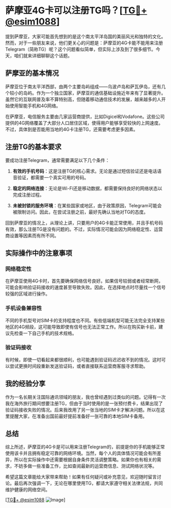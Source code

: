 # 萨摩亚4G卡可以注册TG吗？[[TG💪+ @esim1088](https://t.me/s/esim1088)]

提到萨摩亚，大家可能首先想到的是这个南太平洋岛国的美丽风光和独特的文化。然而，对于一些朋友来说，他们更关心的问题是：萨摩亚的4G卡能不能用来注册Telegram（简称TG）呢？这个问题看似简单，但实际上涉及到了很多细节。今天，咱们就来详细聊聊这个话题。

## 萨摩亚的基本情况

萨摩亚位于南太平洋西部，由两个主要岛屿组成——乌波卢岛和萨瓦伊岛，还有几个较小的岛屿。作为一个独立国家，萨摩亚的通信基础设施近年来有了显著提升。虽然它的互联网普及率不算特别高，但随着移动通信技术的发展，越来越多的人开始使用智能手机和4G网络。

在萨摩亚，电信服务主要由几家运营商提供，比如Digicel和Vodafone。这些公司提供的4G网络覆盖了大部分人口居住区域，使得用户能够享受较快的上网速度。不过，具体到是否能用当地的4G卡注册TG，还需要考虑更多因素。

## 注册TG的基本要求

要成功注册Telegram，通常需要满足以下几个条件：

1. **有效的手机号码**：这是注册TG的核心需求。无论是通过短信验证还是电话语音验证，都需要一个真实可用的号码。
   
2. **稳定的网络连接**：无论是Wi-Fi还是移动数据，都需要保持良好的网络状态以完成注册过程。

3. **未被封锁的服务环境**：在某些国家或地区，由于政策原因，Telegram可能会被限制访问。因此，在尝试注册之前，最好先确认当地对TG的态度。

回到萨摩亚的情况上，从理论上讲，只要用户的4G卡能正常使用，并且手机号码有效，那么注册TG是没有问题的。不过，实际情况可能会因为网络稳定性、运营商设置等因素而有所不同。

## 实际操作中的注意事项

### 网络稳定性

在萨摩亚使用4G卡时，首先要确保网络信号良好。如果信号较弱或者经常断网，可能会影响验证码接收的速度甚至导致失败。因此，在选择地点时尽量找一个信号较强的区域进行操作。

### 手机设备兼容性

不同的手机型号对SIM卡的支持程度也不同。有些低端机型可能无法完全支持某些地区的4G频段，这可能导致即使有信号也无法正常工作。所以在购买新卡前，建议先检查一下自己手机的技术规格。

### 验证码接收

有时候，即使一切看起来都很顺利，也可能遇到验证码迟迟收不到的情况。这时可以尝试更换时间段重新发送验证码，或者直接联系运营商客服寻求帮助。

## 我的经验分享

作为一名长期关注国际通讯领域的朋友，我也曾经遇到过类似的问题。记得有一次我在海外旅行期间想要注册TG，但由于当时使用的是一张预付费卡，结果出现了验证码接收失败的情况。后来我改用了另一张当地的SIM卡才解决问题。所以在这里提醒大家，在准备出国前最好提前准备好一张可靠的本地SIM卡备用。

## 总结

综上所述，萨摩亚的4G卡是可以用来注册Telegram的，前提是你的手机能够正常使用该卡并且拥有稳定可靠的网络环境。当然，每个人的具体情况可能会有所差异，所以在实际操作中还需要根据自身条件灵活调整策略。如果你也有相关的需求，不妨多做一些准备工作，比如查阅最新的运营商信息、测试网络状况等。

希望这篇文章能给大家带来帮助！如果有任何疑问或补充意见，欢迎随时留言讨论。最后再次强调一下，无论在哪里使用TG，都请大家遵守相关法律法规，共同维护健康的网络空间。

[[TG💪+ @esim1088](https://t.me/s/esim1088) ![Image](https://i.postimg.cc/4NQfJmqS/Snipaste-2025-05-13-00-14-12.png)]